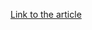 [Link to the article](https://cybersecuritynews.com/curl-vulnerability-attackers-sensitive-information/)
